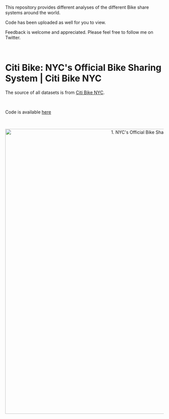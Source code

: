 
This repository provides different analyses of the different Bike share systems around the world.

Code has been uploaded as well for you to view.

Feedback is welcome and appreciated. Please feel free to follow me on Twitter.

<br> 

#  Citi Bike: NYC's Official Bike Sharing System | Citi Bike NYC


The source of all datasets is from [Citi Bike NYC](https://www.citibikenyc.com/).

<br> 



Code is available [here](https://github.com/JuanmaMN/Bicycle-share-schemes/blob/main/Citi_Bike_NYC/NYC_Official_Bike_Sharing_System.R)


<br>

<p align="center">
  
<img width="903" alt="1. NYC's Official Bike Sharing System" src="https://user-images.githubusercontent.com/37122520/114266724-afc3a480-99ef-11eb-9592-793f72f222ca.png">

</p>

<br>


